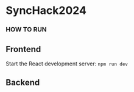 # SyncHack2024

###  HOW TO RUN

## Frontend 
Start the React development server:
     `npm run dev`

## Backend 





